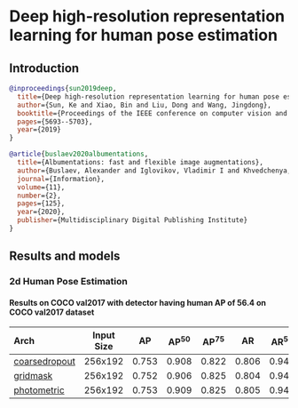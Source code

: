 # Deep high-resolution representation learning for human pose estimation

## Introduction

<!-- [ALGORITHM] -->

```bibtex
@inproceedings{sun2019deep,
  title={Deep high-resolution representation learning for human pose estimation},
  author={Sun, Ke and Xiao, Bin and Liu, Dong and Wang, Jingdong},
  booktitle={Proceedings of the IEEE conference on computer vision and pattern recognition},
  pages={5693--5703},
  year={2019}
}
```

<!-- [ALGORITHM] -->

```bibtex
@article{buslaev2020albumentations,
  title={Albumentations: fast and flexible image augmentations},
  author={Buslaev, Alexander and Iglovikov, Vladimir I and Khvedchenya, Eugene and Parinov, Alex and Druzhinin, Mikhail and Kalinin, Alexandr A},
  journal={Information},
  volume={11},
  number={2},
  pages={125},
  year={2020},
  publisher={Multidisciplinary Digital Publishing Institute}
}
```

## Results and models

### 2d Human Pose Estimation

#### Results on COCO val2017 with detector having human AP of 56.4 on COCO val2017 dataset

| Arch                                                                                    | Input Size |  AP   | AP<sup>50</sup> | AP<sup>75</sup> |  AR   | AR<sup>50</sup> |                                                              ckpt                                                              |                                                            log                                                            |
| :-------------------------------------------------------------------------------------- | :--------: | :---: | :-------------: | :-------------: | :---: | :-------------: | :----------------------------------------------------------------------------------------------------------------------------: | :-----------------------------------------------------------------------------------------------------------------------: |
| [coarsedropout](/configs/top_down/augmentation/hrnet_w32_coco_256x192_coarsedropout.py) |  256x192   | 0.753 |      0.908      |      0.822      | 0.806 |      0.946      | [ckpt](https://download.openmmlab.com/mmpose/top_down/augmentation/hrnet_w32_coco_256x192_coarsedropout-0f16a0ce_20210320.pth) | [log](https://download.openmmlab.com/mmpose/top_down/augmentation/hrnet_w32_coco_256x192_coarsedropout_20210320.log.json) |
| [gridmask](/configs/top_down/augmentation/hrnet_w32_coco_256x192_gridmask.py)           |  256x192   | 0.752 |      0.906      |      0.825      | 0.804 |      0.943      |   [ckpt](https://download.openmmlab.com/mmpose/top_down/augmentation/hrnet_w32_coco_256x192_gridmask-868180df_20210320.pth)    |   [log](https://download.openmmlab.com/mmpose/top_down/augmentation/hrnet_w32_coco_256x192_gridmask_20210320.log.json)    |
| [photometric](/configs/top_down/augmentation/hrnet_w32_coco_256x192_photometric.py)     |  256x192   | 0.753 |      0.909      |      0.825      | 0.805 |      0.943      |  [ckpt](https://download.openmmlab.com/mmpose/top_down/augmentation/hrnet_w32_coco_256x192_photometric-308cf591_20210320.pth)  |  [log](https://download.openmmlab.com/mmpose/top_down/augmentation/hrnet_w32_coco_256x192_photometric_20210320.log.json)  |
